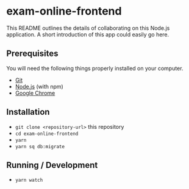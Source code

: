 # exam-online-frontend

This README outlines the details of collaborating on this Node.js application.
A short introduction of this app could easily go here.

## Prerequisites

You will need the following things properly installed on your computer.

* [Git](https://git-scm.com/)
* [Node.js](https://nodejs.org/) (with npm)
* [Google Chrome](https://google.com/chrome/)

## Installation

* `git clone <repository-url>` this repository
* `cd exam-online-frontend`
* `yarn`
* `yarn sq db:migrate`

## Running / Development

* `yarn watch`